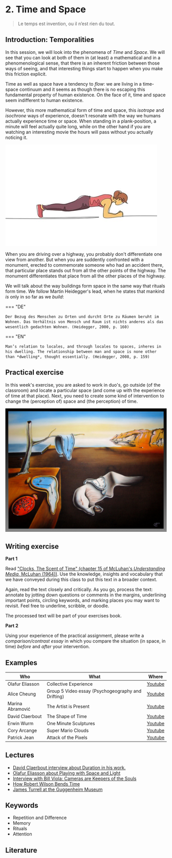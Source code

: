 # 2. Time and Space

> Le temps est invention, ou il n’est rien du tout.

## Introduction: Temporalities

In this session, we will look into the phenomena of *Time* and *Space*. We will see that you can look at both of them in (at least) a mathematical and in a phenomenological sense, that there is an inherent friction between those ways of seeing, and that interesting things start to happen when you make this friction explicit.

Time as well as space have a tendency to *flow*: we are living in a time-space continuum and it seems as though there is no escaping this fundamental property of human existence. On the face of it, time and space seem indifferent to human existence.

However, this more mathematical form of time and space, this *isotrope* and *isochrone* ways of experience, doesn't resonate with the way we humans actually experience time or space. When standing in a plank-position, a minute will feel actually quite long, while on the other hand if you are watching an interesting movie the hours will pass without you actually noticing it.

![When planking, a minute will feel like a very long time](imgs/planking.jpeg)

When you are driving over a highway, you probably don't differentiate one view from another. But when you are suddently confronted with a monument, erected to commemorate someone who had an accident there, that particular place stands out from all the other points of the highway. The monument differentiates that place from all the other places of the highway.

We will talk about the way buildings form space in the same way that rituals form time. We follow Martin Heidegger's lead, when he states that mankind *is* only in so far as we *build*:

=== "DE"

    Der Bezug des Menschen zu Orten und durcht Orte zu Räumen beruht im Wohnen. Das Verhältnis von Mensch und Raum ist nichts anderes als das wesentlich gedachten Wohnen. (Heidegger, 2000, p. 160)

=== "EN"

    Man’s relation to locales, and through locales to spaces, inheres in his dwelling. The relationship between man and space is none other than *dwelling*, thought essentially. (Heidegger, 2008, p. 159)

## Practical exercise

In this week's exercise, you are asked to work in duo's, go outside (of the classroom) and locate a particular space (and come up with the experience of time at that place). Next, you need to create some kind of intervention to change the (perception of) space and (the perception) of time. 

![Salvator Dalí: La persistència de la memòria](imgs/dali-klok.jpeg)

## Writing exercise

__Part 1__

Read ["Clocks, The Scent of Time" (chapter 15 of McLuhan's *Understanding Media*, McLuhan (1964))](files/mcluhan-clock.pdf). Use the knowledge, insights and vocabulary that we have conveyed during this class to put this text in a broader context.

Again, read the text closely and critically. As you go, process the text: annotate by jotting down questions or comments in the margins, underlining important points, circling keywords, and marking places you may want to revisit. Feel free to underline, scribble, or doodle. 

The processed text will be part of your exercises book. 

__Part 2__

Using your experience of the practical assignment, please write a *comparison/contrast essay* in which you compare the situation (in space, in time) *before* and *after* your intervention.

## Examples

Who | What | Where
--|--|--
Olafur Eliasson | Collective Experience | [Youtube](https://www.youtube.com/watch?v=Ksm2eInvuwU)
Alice Cheung | Group 5 Video essay (Psychogeography and Drifting) | [Youtube](https://www.youtube.com/watch?v=wU-6N6l0Cn0)
Marina Abramović | The Artist is Present | [Youtube](https://www.youtube.com/watch?v=taKQwPTtRjg)
David Claerbout | The Shape of Time | [Youtube](https://www.youtube.com/watch?v=RWKVx6DFlO0)
Erwin Wurm | One Minute Sculptures | [Youtube](https://www.youtube.com/watch?v=vX91fcNjhlc)
Cory Arcange | Super Mario Clouds | [Youtube](https://www.youtube.com/watch?v=fCmAD0TwGcQ)
Patrick Jean | Attack of the Pixels | [Youtube](https://www.youtube.com/watch?v=ugV6cLgwomo)

## Lectures

- [David Claerbout interview about Duration in his work.](https://www.youtube.com/watch?v=gTad4uUhK1o)
- [Olafur Eliasson about Playing with Space and Light](https://www.ted.com/talks/olafur_eliasson_playing_with_space_and_light)
- [Interview with Bill Viola: Cameras are Keepers of the Souls ](https://www.youtube.com/watch?v=w3VfWLlkuRI)
- [How Robert Wilson Bends Time](https://www.youtube.com/watch?v=BA67jt8QiKo)
- [James Turrell at the Guggenheim Museum](https://www.youtube.com/watch?v=MVoMJHSNyI0)


## Keywords

- Repetition and Difference
- Memory
- Rituals
- Attention

## Literature

